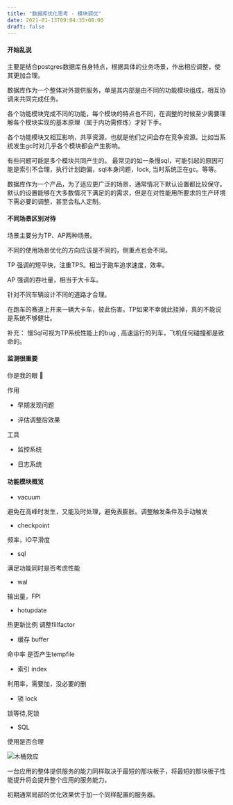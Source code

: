 ```yaml
---
title: "数据库优化思考 - 模块调优"
date: 2021-01-13T09:04:35+08:00
draft: false
---
```


#### 开始乱说

主要是结合postgres数据库自身特点，根据具体的业务场景，作出相应调整，使其更加合理。

数据库作为一个整体对外提供服务，单是其内部是由不同的功能模块组成，相互协调来共同完成任务。

各个功能模块完成不同的功能，每个模块的特点也不同，在调整的时候至少需要理解各个模块实现的基本原理（属于内功需修炼）才好下手。

各个功能模块又相互影响，共享资源，也就是他们之间会存在竞争资源。比如当系统发生gc时对几乎各个模块都会产生影响。

有些问题可能是多个模块共同产生的。 最常见的如一条慢sql，可能引起的原因可能是索引不合理，执行计划跑偏，sql本身问题，lock, 当时系统正在gc。等等。

数据库作为一个产品，为了适应更广泛的场景，通常情况下默认设置都比较保守。默认的设置能够在大多数情况下满足的的需求，但是在对性能用所要求的生产环境下需必要的调整，甚至会私人定制。

#### 不同场景区别对待

场景主要分为TP、AP两种场景。

不同的使用场景优化的方向应该是不同的，侧重点也会不同。

TP 强调的短平快，注重TPS。相当于跑车追求速度，效率。

AP 强调的吞吐量，相当于大卡车。

针对不同车辆设计不同的道路才合理。

在跑车的赛道上开来一辆大卡车，彼此伤害。TP如果不幸就此挂掉，真的不能说是系统不够健壮。

补充： 慢Sql可视为TP系统性能上的bug , 高速运行的列车，飞机任何碰撞都是致命的。

#### 监测很重要

你是我的眼 👀

作用

- 早期发现问题

- 评估调整后效果

工具

- 监控系统

- 日志系统


#### 功能模块概览 

- vacuum

避免在高峰时发生，又能及时处理，避免表膨胀。调整触发条件及手动触发

- checkpoint

频率，IO平滑度

- sql

满足功能同时是否考虑性能

- wal

输出量，FPI

- hotupdate 

热更新比例 调整fillfactor

- 缓存 buffer 

命中率 是否产生tempfile

- 索引 index

利用率，需要加，没必要的删

- 锁 lock

锁等待,死锁

- SQL

使用是否合理

![木桶效应](images/bucket.png)


一台应用的整体提供服务的能力同样取决于最短的那块板子，将最短的那块板子性能提升将会提升整个应用的服务能力。

初期通常局部的优化效果优于加一个同样配置的服务器。
